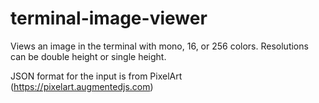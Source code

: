 # terminal-image-viewer
Views an image in the terminal with mono, 16, or 256 colors.  Resolutions can be double height or single height.

JSON format for the input is from PixelArt (https://pixelart.augmentedjs.com)
